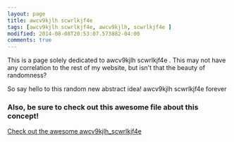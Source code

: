 ```yaml
---
layout: page
title: awcv9kjlh scwrlkjf4e 
tags: [awcv9kjlh scwrlkjf4e, awcv9kjlh, scwrlkjf4e ]
modified: 2014-08-08T20:53:07.573882-04:00
comments: true
---
```



<p>This is a page solely dedicated to awcv9kjlh scwrlkjf4e .  This may not have any correlation to the rest of my website, but isn't that the beauty of randomness? </p>

<p> So say hello to this random new abstract idea! awcv9kjlh scwrlkjf4e  forever </p>


<h3>Also, be sure to check out this awesome file about this concept! </h3>
<a href="/assets/awcv9kjlh scwrlkjf4e.pdf" target="_blank">Check out the awesome awcv9kjlh_scwrlkjf4e</a>